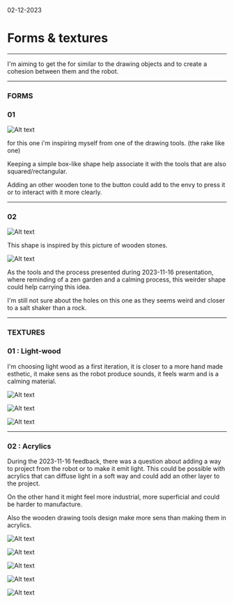 02-12-2023
# Forms & textures 
---

I'm aiming to get the for similar to the drawing objects and to create a cohesion between them and the robot.

---

### FORMS

### 01

![Alt text](images/Drawbot_form_10.png)

for this one i'm inspiring myself from one of the drawing tools. (the rake like one) 

Keeping a simple box-like shape help associate it with the tools that are also squared/rectangular.

Adding an other wooden tone to the button could add to the envy to press it or to interact with it more clearly.

---

### 02

![Alt text](images/Drawbot_form_11.png)

This shape is inspired by this picture of wooden stones.

![Alt text](images/wooden-stone.jpg)

As the tools and the process presented during 2023-11-16 presentation, where reminding of a zen garden and a calming process, this weirder shape could help carrying this idea.

I'm still not sure about the holes on this one as they seems weird and closer to a salt shaker than a rock.

---

### TEXTURES

### 01 : Light-wood

I'm choosing light wood as a first iteration, it is closer to a more hand made esthetic, it make sens as the robot produce sounds, it feels warm and is a calming material.

![Alt text](images/light-wood.jpg)

![Alt text](images/wooden-switch.jpg)

![Alt text](images/Smart-Wooden-Objects-14-pana-objects.jpg)

---

### 02 : Acrylics

During the 2023-11-16 feedback, there was a question about adding a way to project from the robot or to make it emit light. This could be possible with acrylics that can diffuse light in a soft way and could add an other layer to the project.

On the other hand it might feel more industrial, more superficial and could be harder to manufacture.

Also the wooden drawing tools design make more sens than making them in acrylics.

![Alt text](images/Drawbot_form_12.png)

![Alt text](images/Drawbot_form_13.png)

![Alt text](images/acrylics-01.jpg)

![Alt text](images/acrylics-02.jpg)

![Alt text](images/acrylics-03.jpg)
